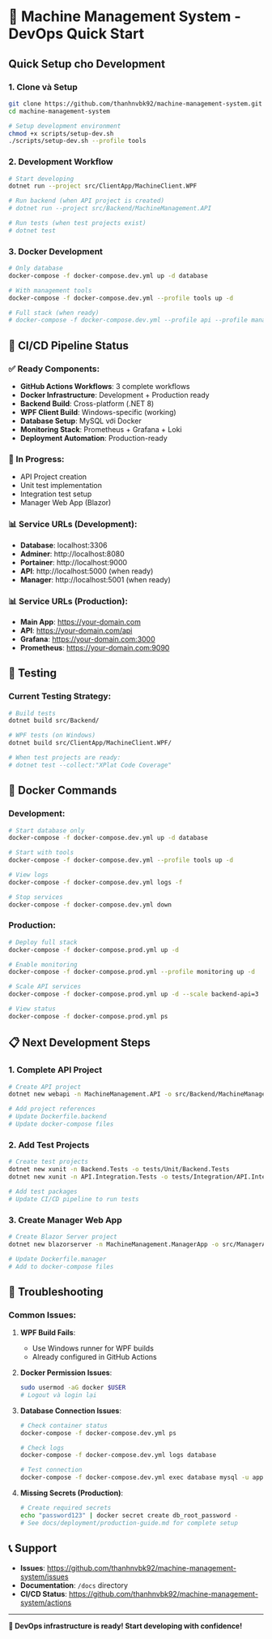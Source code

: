 # 🚀 Machine Management System - DevOps Quick Start

## Quick Setup cho Development

### 1. Clone và Setup
```bash
git clone https://github.com/thanhnvbk92/machine-management-system.git
cd machine-management-system

# Setup development environment
chmod +x scripts/setup-dev.sh
./scripts/setup-dev.sh --profile tools
```

### 2. Development Workflow
```bash
# Start developing
dotnet run --project src/ClientApp/MachineClient.WPF

# Run backend (when API project is created)
# dotnet run --project src/Backend/MachineManagement.API

# Run tests (when test projects exist)
# dotnet test
```

### 3. Docker Development
```bash
# Only database
docker-compose -f docker-compose.dev.yml up -d database

# With management tools
docker-compose -f docker-compose.dev.yml --profile tools up -d

# Full stack (when ready)
# docker-compose -f docker-compose.dev.yml --profile api --profile manager up -d
```

## 🚀 CI/CD Pipeline Status

### ✅ Ready Components:
- **GitHub Actions Workflows**: 3 complete workflows
- **Docker Infrastructure**: Development + Production ready
- **Backend Build**: Cross-platform (.NET 8)
- **WPF Client Build**: Windows-specific (working)
- **Database Setup**: MySQL với Docker
- **Monitoring Stack**: Prometheus + Grafana + Loki
- **Deployment Automation**: Production-ready

### 🔄 In Progress:
- API Project creation
- Unit test implementation
- Integration test setup
- Manager Web App (Blazor)

### 📊 Service URLs (Development):
- **Database**: localhost:3306
- **Adminer**: http://localhost:8080
- **Portainer**: http://localhost:9000
- **API**: http://localhost:5000 (when ready)
- **Manager**: http://localhost:5001 (when ready)

### 📊 Service URLs (Production):
- **Main App**: https://your-domain.com
- **API**: https://your-domain.com/api
- **Grafana**: https://your-domain.com:3000
- **Prometheus**: https://your-domain.com:9090

## 🧪 Testing

### Current Testing Strategy:
```bash
# Build tests
dotnet build src/Backend/

# WPF tests (on Windows)
dotnet build src/ClientApp/MachineClient.WPF/

# When test projects are ready:
# dotnet test --collect:"XPlat Code Coverage"
```

## 🐳 Docker Commands

### Development:
```bash
# Start database only
docker-compose -f docker-compose.dev.yml up -d database

# Start with tools
docker-compose -f docker-compose.dev.yml --profile tools up -d

# View logs
docker-compose -f docker-compose.dev.yml logs -f

# Stop services
docker-compose -f docker-compose.dev.yml down
```

### Production:
```bash
# Deploy full stack
docker-compose -f docker-compose.prod.yml up -d

# Enable monitoring
docker-compose -f docker-compose.prod.yml --profile monitoring up -d

# Scale API services
docker-compose -f docker-compose.prod.yml up -d --scale backend-api=3

# View status
docker-compose -f docker-compose.prod.yml ps
```

## 📋 Next Development Steps

### 1. Complete API Project
```bash
# Create API project
dotnet new webapi -n MachineManagement.API -o src/Backend/MachineManagement.API

# Add project references
# Update Dockerfile.backend
# Update docker-compose files
```

### 2. Add Test Projects
```bash
# Create test projects
dotnet new xunit -n Backend.Tests -o tests/Unit/Backend.Tests
dotnet new xunit -n API.Integration.Tests -o tests/Integration/API.Integration.Tests

# Add test packages
# Update CI/CD pipeline to run tests
```

### 3. Create Manager Web App
```bash
# Create Blazor Server project
dotnet new blazorserver -n MachineManagement.ManagerApp -o src/ManagerApp/

# Update Dockerfile.manager
# Add to docker-compose files
```

## 🔧 Troubleshooting

### Common Issues:

1. **WPF Build Fails**:
   - Use Windows runner for WPF builds
   - Already configured in GitHub Actions

2. **Docker Permission Issues**:
   ```bash
   sudo usermod -aG docker $USER
   # Logout và login lại
   ```

3. **Database Connection Issues**:
   ```bash
   # Check container status
   docker-compose -f docker-compose.dev.yml ps
   
   # Check logs
   docker-compose -f docker-compose.dev.yml logs database
   
   # Test connection
   docker-compose -f docker-compose.dev.yml exec database mysql -u appuser -p
   ```

4. **Missing Secrets (Production)**:
   ```bash
   # Create required secrets
   echo "password123" | docker secret create db_root_password -
   # See docs/deployment/production-guide.md for complete setup
   ```

## 📞 Support

- **Issues**: https://github.com/thanhnvbk92/machine-management-system/issues
- **Documentation**: `/docs` directory
- **CI/CD Status**: https://github.com/thanhnvbk92/machine-management-system/actions

---

**🎉 DevOps infrastructure is ready! Start developing with confidence!**